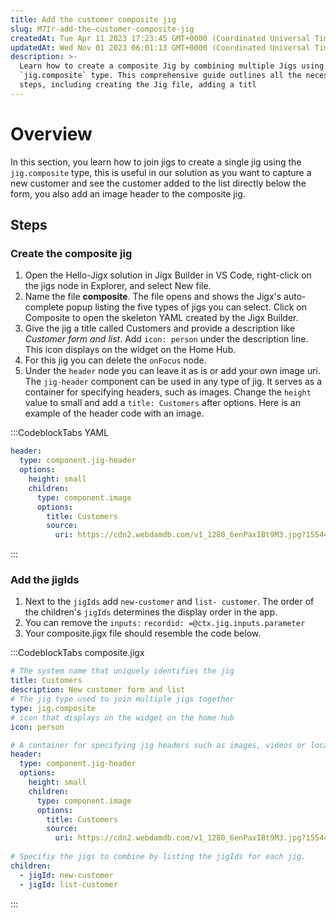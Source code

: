```yaml
---
title: Add the customer composite jig
slug: M7Ir-add-the-customer-composite-jig
createdAt: Tue Apr 11 2023 17:23:45 GMT+0000 (Coordinated Universal Time)
updatedAt: Wed Nov 01 2023 06:01:13 GMT+0000 (Coordinated Universal Time)
description: >-
  Learn how to create a composite Jig by combining multiple Jigs using the
  `jig.composite` type. This comprehensive guide outlines all the necessary
  steps, including creating the Jig file, adding a titl
---
```


# Overview

In this section, you learn how to join jigs to create a single jig using the `jig.composite` type, this is useful in our solution as you want to capture a new customer and see the customer added to the list directly below the form, you also add an image header to the composite jig.

## Steps

### Create the composite jig

1. Open the Hello-Jigx solution in Jigx Builder in VS Code, right-click on the jigs node in Explorer, and select New file.
2. Name the file **composite**. The file opens and shows the Jigx's auto-complete popup listing the five types of jigs you can select. Click on Composite to open the skeleton YAML created by the Jigx Builder.
3. Give the jig a title called Customers and provide a description like _Customer form and list_. Add `icon: person` under the description line. This icon displays on the widget on the Home Hub.
4. For this jig you can delete the `onFocus` node.
5. Under the `header` node you can leave it as is or add your own image uri. The `jig-header` component can be used in any type of jig. It serves as a container for specifying headers, such as images. Change the `height` value to small and add a `title: Customers` after options. Here is an example of the header code with an image.

:::CodeblockTabs YAML

```yaml
header:
  type: component.jig-header
  options:
    height: small
    children:
      type: component.image
      options:
        title: Customers
        source:
          uri: https://cdn2.webdamdb.com/v1_1280_6enPaxIBt9M3.jpg?1554490336
```

:::

### Add the jigIds

1. Next to the `jigIds` add `new-customer` and `list- customer`. The order of the children's `jigIds` determines the display order in the app.
2. You can remove the `inputs:` `recordid: =@ctx.jig.inputs.parameter`
3. Your composite.jigx file should resemble the code below.

:::CodeblockTabs composite.jigx

```yaml
# The system name that uniquely identifies the jig
title: Customers
description: New customer form and list
# The jig type used to join multiple jigs together
type: jig.composite
# icon that displays on the widget on the home hub
icon: person

# A container for specifying jig headers such as images, videos or location
header:
  type: component.jig-header
  options:
    height: small
    children:
      type: component.image
      options:
        title: Customers
        source:
          uri: https://cdn2.webdamdb.com/v1_1280_6enPaxIBt9M3.jpg?1554490336
      
# Specifiy the jigs to combine by listing the jigIds for each jig.  
children:
  - jigId: new-customer
  - jigId: list-customer
```

:::

